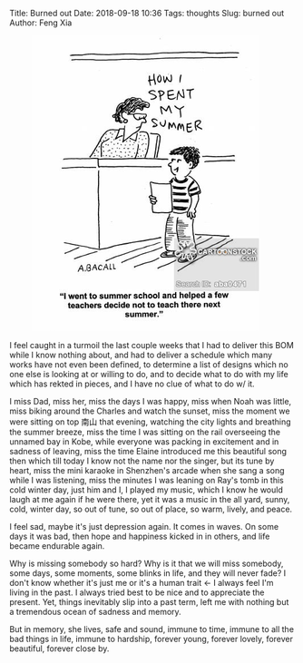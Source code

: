 Title: Burned out
Date: 2018-09-18 10:36
Tags: thoughts
Slug: burned out
Author: Feng Xia

<figure class="col l4 m4 s12">
  <img src="/images/summer%20school.jpg"/>
</figure>

I feel caught in a turmoil the last couple weeks that I had to deliver
this BOM while I know nothing about, and had to deliver a schedule
which many works have not even been defined, to determine a list of
designs which no one else is looking at or willing to do, and to
decide what to do with my life which has rekted in pieces, and I have
no clue of what to do w/ it.

I miss Dad, miss her, miss the days I was happy, miss when Noah was
little, miss biking around the Charles and watch the sunset, miss the
moment we were sitting on top 南山 that evening, watching the city
lights and breathing the summer breeze, miss the time I was sitting on
the rail overseeing the unnamed bay in Kobe, while everyone was
packing in excitement and in sadness of leaving, miss the time Elaine
introduced me this beautiful song then which till today I know not the
name nor the singer, but its tune by heart, miss the mini karaoke in
Shenzhen's arcade when she sang a song while I was listening, miss the
minutes I was leaning on Ray's tomb in this cold winter day, just him
and I, I played my music, which I know he would laugh at me again if
he were there, yet it was a music in the all yard, sunny, cold, winter
day, so out of tune, so out of place, so warm, lively, and peace.

I feel sad, maybe it's just depression again. It comes in waves. On
some days it was bad, then hope and happiness kicked in in others, and
life became endurable again. 

Why is missing somebody so hard? Why is it that we will miss somebody,
some days, some moments, some blinks in life, and they will never
fade? I don't know whether it's just me or it's a human trait &larr; I
always feel I'm living in the past. I always tried best to be nice and
to appreciate the present. Yet, things inevitably slip into a past
term, left me with nothing but a tremendous ocean of sadness and
memory.

But in memory, she lives, safe and sound, immune to time, immune to
all the bad things in life, immune to hardship, forever young, forever
lovely, forever beautiful, forever close by.

